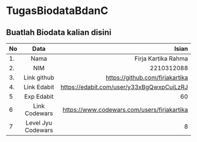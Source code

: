 # TugasBiodataBdanC
**Buatlah Biodata kalian disini** <br />
----------------------------------------
|No | Data  | Isian |
|---|:-------:|------:|
|1. |Nama     | Firja Kartika Rahma |
|2.| NIM        | 2210312088 |
|3. |Link github | https://github.com/firjakartika|
|4.| Link Edabit | https://edabit.com/user/y33xBgQwxpCuiLzRJ|
|5|Exp Edabit   | 60 |
|6| Link Codewars| https://www.codewars.com/users/firjakartika|
|7| Level Jyu Codewars|8|
